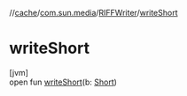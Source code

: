 //[cache](../../../index.md)/[com.sun.media](../index.md)/[RIFFWriter](index.md)/[writeShort](write-short.md)

# writeShort

[jvm]\
open fun [writeShort](write-short.md)(b: [Short](https://kotlinlang.org/api/latest/jvm/stdlib/kotlin/-short/index.html))
